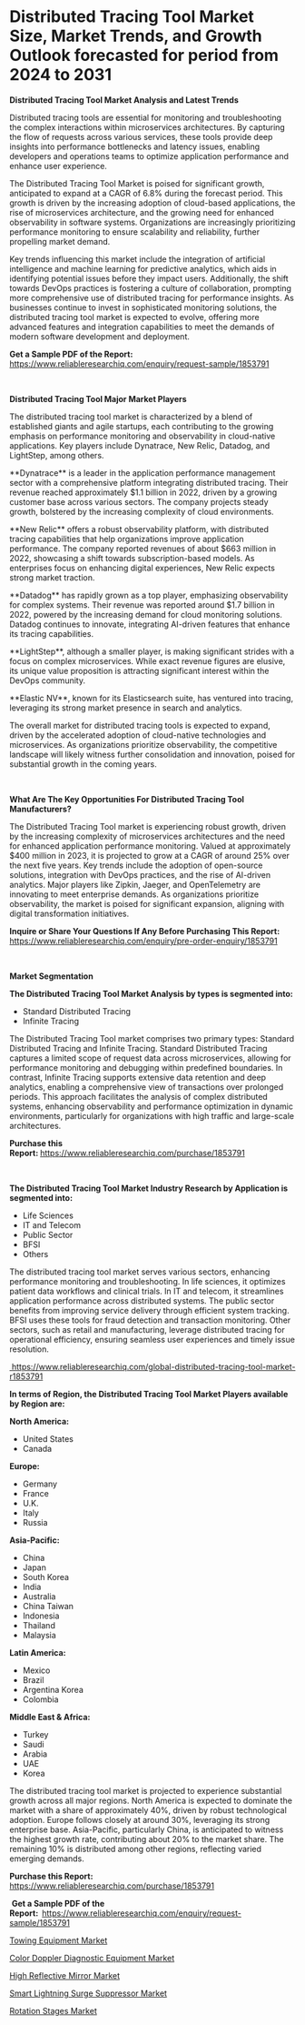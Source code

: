 <p><h1>Distributed Tracing Tool Market Size, Market Trends, and Growth Outlook forecasted for period from 2024 to 2031</h1></p><p><strong>Distributed Tracing Tool Market Analysis and Latest Trends</strong></p>
<p><p>Distributed tracing tools are essential for monitoring and troubleshooting the complex interactions within microservices architectures. By capturing the flow of requests across various services, these tools provide deep insights into performance bottlenecks and latency issues, enabling developers and operations teams to optimize application performance and enhance user experience.</p><p>The Distributed Tracing Tool Market is poised for significant growth, anticipated to expand at a CAGR of 6.8% during the forecast period. This growth is driven by the increasing adoption of cloud-based applications, the rise of microservices architecture, and the growing need for enhanced observability in software systems. Organizations are increasingly prioritizing performance monitoring to ensure scalability and reliability, further propelling market demand.</p><p>Key trends influencing this market include the integration of artificial intelligence and machine learning for predictive analytics, which aids in identifying potential issues before they impact users. Additionally, the shift towards DevOps practices is fostering a culture of collaboration, prompting more comprehensive use of distributed tracing for performance insights. As businesses continue to invest in sophisticated monitoring solutions, the distributed tracing tool market is expected to evolve, offering more advanced features and integration capabilities to meet the demands of modern software development and deployment.</p></p>
<p><strong>Get a Sample PDF of the Report:&nbsp;</strong> <a href="https://www.reliableresearchiq.com/enquiry/request-sample/1853791?utm_campaign=104&utm_medium=2&utm_source=Github&utm_content=ia&utm_term=20102024&utm_id=distributed-tracing-tool">https://www.reliableresearchiq.com/enquiry/request-sample/1853791</a></p>
<p>&nbsp;</p>
<p><strong>Distributed Tracing Tool Major Market Players</strong></p>
<p><p>The distributed tracing tool market is characterized by a blend of established giants and agile startups, each contributing to the growing emphasis on performance monitoring and observability in cloud-native applications. Key players include Dynatrace, New Relic, Datadog, and LightStep, among others.</p><p>**Dynatrace** is a leader in the application performance management sector with a comprehensive platform integrating distributed tracing. Their revenue reached approximately $1.1 billion in 2022, driven by a growing customer base across various sectors. The company projects steady growth, bolstered by the increasing complexity of cloud environments.</p><p>**New Relic** offers a robust observability platform, with distributed tracing capabilities that help organizations improve application performance. The company reported revenues of about $663 million in 2022, showcasing a shift towards subscription-based models. As enterprises focus on enhancing digital experiences, New Relic expects strong market traction.</p><p>**Datadog** has rapidly grown as a top player, emphasizing observability for complex systems. Their revenue was reported around $1.7 billion in 2022, powered by the increasing demand for cloud monitoring solutions. Datadog continues to innovate, integrating AI-driven features that enhance its tracing capabilities.</p><p>**LightStep**, although a smaller player, is making significant strides with a focus on complex microservices. While exact revenue figures are elusive, its unique value proposition is attracting significant interest within the DevOps community. </p><p>**Elastic NV**, known for its Elasticsearch suite, has ventured into tracing, leveraging its strong market presence in search and analytics.</p><p>The overall market for distributed tracing tools is expected to expand, driven by the accelerated adoption of cloud-native technologies and microservices. As organizations prioritize observability, the competitive landscape will likely witness further consolidation and innovation, poised for substantial growth in the coming years.</p></p>
<p>&nbsp;</p>
<p><strong>What Are The Key Opportunities For Distributed Tracing Tool Manufacturers?</strong></p>
<p><p>The Distributed Tracing Tool market is experiencing robust growth, driven by the increasing complexity of microservices architectures and the need for enhanced application performance monitoring. Valued at approximately $400 million in 2023, it is projected to grow at a CAGR of around 25% over the next five years. Key trends include the adoption of open-source solutions, integration with DevOps practices, and the rise of AI-driven analytics. Major players like Zipkin, Jaeger, and OpenTelemetry are innovating to meet enterprise demands. As organizations prioritize observability, the market is poised for significant expansion, aligning with digital transformation initiatives.</p></p>
<p><strong>Inquire or Share Your Questions If Any Before Purchasing This Report:</strong> <a href="https://www.reliableresearchiq.com/enquiry/pre-order-enquiry/1853791?utm_campaign=104&utm_medium=2&utm_source=Github&utm_content=ia&utm_term=20102024&utm_id=distributed-tracing-tool">https://www.reliableresearchiq.com/enquiry/pre-order-enquiry/1853791</a></p>
<p>&nbsp;</p>
<p><strong>Market Segmentation</strong></p>
<p><strong>The Distributed Tracing Tool Market Analysis by types is segmented into:</strong></p>
<p><ul><li>Standard Distributed Tracing</li><li>Infinite Tracing</li></ul></p>
<p><p>The Distributed Tracing Tool market comprises two primary types: Standard Distributed Tracing and Infinite Tracing. Standard Distributed Tracing captures a limited scope of request data across microservices, allowing for performance monitoring and debugging within predefined boundaries. In contrast, Infinite Tracing supports extensive data retention and deep analytics, enabling a comprehensive view of transactions over prolonged periods. This approach facilitates the analysis of complex distributed systems, enhancing observability and performance optimization in dynamic environments, particularly for organizations with high traffic and large-scale architectures.</p></p>
<p><strong>Purchase this Report:&nbsp;</strong><a href="https://www.reliableresearchiq.com/purchase/1853791?utm_campaign=104&utm_medium=2&utm_source=Github&utm_content=ia&utm_term=20102024&utm_id=distributed-tracing-tool">https://www.reliableresearchiq.com/purchase/1853791</a></p>
<p>&nbsp;</p>
<p><strong>The Distributed Tracing Tool Market Industry Research by Application is segmented into:</strong></p>
<p><ul><li>Life Sciences</li><li>IT and Telecom</li><li>Public Sector</li><li>BFSI</li><li>Others</li></ul></p>
<p><p>The distributed tracing tool market serves various sectors, enhancing performance monitoring and troubleshooting. In life sciences, it optimizes patient data workflows and clinical trials. In IT and telecom, it streamlines application performance across distributed systems. The public sector benefits from improving service delivery through efficient system tracking. BFSI uses these tools for fraud detection and transaction monitoring. Other sectors, such as retail and manufacturing, leverage distributed tracing for operational efficiency, ensuring seamless user experiences and timely issue resolution.</p></p>
<p><a href="https://www.reliableresearchiq.com/global-distributed-tracing-tool-market-r1853791?utm_campaign=104&utm_medium=2&utm_source=Github&utm_content=ia&utm_term=20102024&utm_id=distributed-tracing-tool">&nbsp;https://www.reliableresearchiq.com/global-distributed-tracing-tool-market-r1853791</a></p>
<p><strong>In terms of Region, the Distributed Tracing Tool Market Players available by Region are:</strong></p>
<p>
    <p> <strong> North America: </strong>
        <ul>
            <li>United States</li>
            <li>Canada</li>
        </ul>
        </p> 
    <p> <strong> Europe: </strong>
        <ul>
            <li>Germany</li>
            <li>France</li>
            <li>U.K.</li>
            <li>Italy</li>
            <li>Russia</li>
        </ul>
        </p> 
    <p> <strong> Asia-Pacific: </strong>
        <ul>
            <li>China</li>
            <li>Japan</li>
            <li>South Korea</li>
            <li>India</li>
            <li>Australia</li>
            <li>China Taiwan</li>
            <li>Indonesia</li>
            <li>Thailand</li>
            <li>Malaysia</li>
        </ul>
        </p> 
    <p> <strong> Latin America: </strong>
        <ul>
            <li>Mexico</li>
            <li>Brazil</li>
            <li>Argentina Korea</li>
            <li>Colombia</li>
        </ul>
        </p> 
    <p> <strong> Middle East & Africa: </strong>
        <ul>
            <li>Turkey</li>
            <li>Saudi</li>
            <li>Arabia</li>
            <li>UAE</li>
            <li>Korea</li>
        </ul>
    </p>
    </p>
<p><p>The distributed tracing tool market is projected to experience substantial growth across all major regions. North America is expected to dominate the market with a share of approximately 40%, driven by robust technological adoption. Europe follows closely at around 30%, leveraging its strong enterprise base. Asia-Pacific, particularly China, is anticipated to witness the highest growth rate, contributing about 20% to the market share. The remaining 10% is distributed among other regions, reflecting varied emerging demands.</p></p>
<p><strong>Purchase this Report: </strong><a href="https://www.reliableresearchiq.com/purchase/1853791?utm_campaign=104&utm_medium=2&utm_source=Github&utm_content=ia&utm_term=20102024&utm_id=distributed-tracing-tool">https://www.reliableresearchiq.com/purchase/1853791</a></p>
<p>&nbsp;<strong>Get a Sample PDF of the Report:&nbsp;&nbsp;</strong><a href="https://www.reliableresearchiq.com/enquiry/request-sample/1853791?utm_campaign=104&utm_medium=2&utm_source=Github&utm_content=ia&utm_term=20102024&utm_id=distributed-tracing-tool">https://www.reliableresearchiq.com/enquiry/request-sample/1853791</a></p>
<p><strong></strong></p>
<p><p><a href="https://www.linkedin.com/pulse/towing-equipment-ecosystem-mapping-innovation-value-chains-auqee?utm_campaign=104&utm_medium=2&utm_source=Github&utm_content=ia&utm_term=20102024&utm_id=distributed-tracing-tool">Towing Equipment Market</a></p><p><a href="https://github.com/brookiqhurne/Market-Research-Report-List-1/blob/main/color-doppler-diagnostic-equipment-market.md?utm_campaign=104&utm_medium=2&utm_source=Github&utm_content=ia&utm_term=20102024&utm_id=distributed-tracing-tool">Color Doppler Diagnostic Equipment Market</a></p><p><a href="https://issuu.com/reportprime-2/docs/high-reflective-mirror-market-size-_fb693c8c9e5596?utm_campaign=104&utm_medium=2&utm_source=Github&utm_content=ia&utm_term=20102024&utm_id=distributed-tracing-tool">High Reflective Mirror Market</a></p><p><a href="https://github.com/radmanjxendrisczn/Market-Research-Report-List-1/blob/main/smart-lightning-surge-suppressor-market.md?utm_campaign=104&utm_medium=2&utm_source=Github&utm_content=ia&utm_term=20102024&utm_id=distributed-tracing-tool">Smart Lightning Surge Suppressor Market</a></p><p><a href="https://issuu.com/reportprime-2/docs/rotation-stages-market-size-2030.pp_bf37970bc6146c?utm_campaign=104&utm_medium=2&utm_source=Github&utm_content=ia&utm_term=20102024&utm_id=distributed-tracing-tool">Rotation Stages Market</a></p></p>